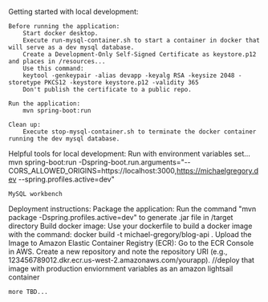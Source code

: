 Getting started with local development:
    
    Before running the application:
        Start docker desktop.
        Execute run-mysql-container.sh to start a container in docker that will serve as a dev mysql database.
        Create a Development-Only Self-Signed Certificate as keystore.p12 and places in /resources...
        Use this command:
        keytool -genkeypair -alias devapp -keyalg RSA -keysize 2048 -storetype PKCS12 -keystore keystore.p12 -validity 365
        Don't publish the certificate to a public repo.

    Run the application:
        mvn spring-boot:run

    Clean up:
        Execute stop-mysql-container.sh to terminate the docker container running the dev mysql database.

Helpful tools for local development:
    Run with environment variables set...
    mvn spring-boot:run -Dspring-boot.run.arguments="--CORS_ALLOWED_ORIGINS=https://localhost:3000,https://michaelgregory.dev --spring.profiles.active=dev"

    MySQL workbench


Deployment instructions:
    Package the application:
        Run the command "mvn package -Dspring.profiles.active=dev" to generate .jar file in /target directory
    Build docker image:
        Use your dockerfile to build a docker image with the command: docker build -t michael-gregory/blog-api .
    Upload the Image to Amazon Elastic Container Registry (ECR):
        Go to the ECR Console in AWS.
        Create a new repository and note the repository URI (e.g., 123456789012.dkr.ecr.us-west-2.amazonaws.com/yourapp).
    //deploy that image with production enviornment variables as an amazon lightsail container

    more TBD...